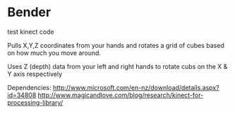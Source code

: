 # Bender
test kinect code

Pulls X,Y,Z coordinates from your hands and rotates a grid of cubes based on how much you move around.

Uses Z (depth) data from your left and right hands to rotate cubs on the X & Y axis respectively

Dependencies:
http://www.microsoft.com/en-nz/download/details.aspx?id=34808
http://www.magicandlove.com/blog/research/kinect-for-processing-library/


